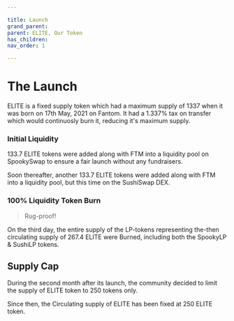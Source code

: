 ```yaml
---

title: Launch
grand_parent:
parent: ELITE, Our Token
has_children:
nav_order: 1

---
```


# The Launch
ELITE is a fixed supply token which had a maximum supply of 1337 when it was born on 17th May, 2021 on Fantom. It had a 1.337% tax on transfer which would continuosly burn it, reducing it's maximum supply.

### Initial Liquidity
133.7 ELITE tokens were added along with FTM into a liquidity pool on SpookySwap to ensure a fair launch without any fundraisers.

Soon thereafter, another 133.7 ELITE tokens were added along with FTM into a liquidity pool, but this time on the SushiSwap DEX.

### 100% Liquidity Token Burn
> Rug-proof!

On the third day, the entire supply of the LP-tokens representing the-then circulating supply of 267.4 ELITE were Burned, including both the SpookyLP & SushiLP tokens.

## Supply Cap
During the second month after its launch, the community decided to limit the supply of ELITE token to 250 tokens only.

Since then, the Circulating supply of ELITE has been fixed at 250 ELITE token.